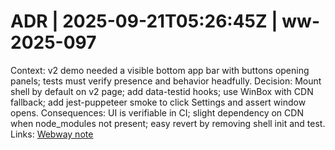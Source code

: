 # ADR | 2025-09-21T05:26:45Z | ww-2025-097

Context: v2 demo needed a visible bottom app bar with buttons opening panels; tests must verify presence and behavior headfully.
Decision: Mount shell by default on v2 page; add data-testid hooks; use WinBox with CDN fallback; add jest-puppeteer smoke to click Settings and assert window opens.
Consequences: UI is verifiable in CI; slight dependency on CDN when node_modules not present; easy revert by removing shell init and test.
Links: [Webway note](../../../../scaffolds/webway_shell_os_bottom_bar.md)
